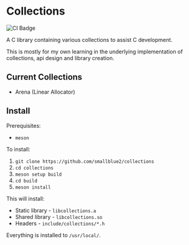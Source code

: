 # Collections

![CI Badge](https://github.com/smallblue2/collections/actions/workflows/ci.yml/badge.svg)

A C library containing various collections to assist C development.

This is mostly for my own learning in the underlying implementation of collections, api design and library creation.

## Current Collections

 - Arena (Linear Allocator)

## Install

Prerequisites:

 - `meson`

To install:

1. `git clone https://github.com/smallblue2/collections`
2. `cd collections`
3. `meson setup build`
4. `cd build`
5. `meson install`

This will install:

 - Static library - `libcollections.a`
 - Shared library - `libcollections.so`
 - Headers - `include/collections/*.h`

Everything is installed to `/usr/local/`.
